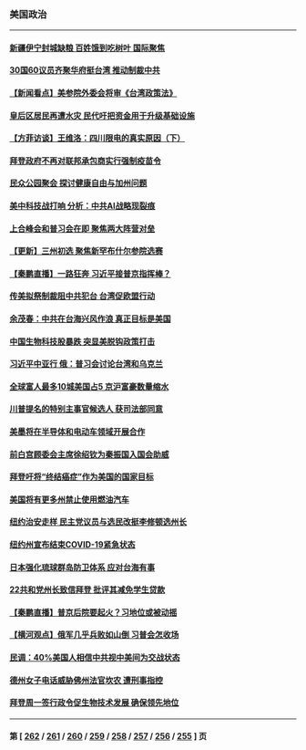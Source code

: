 ### 美国政治
---
#### [新疆伊宁封城缺粮 百姓饿到吃树叶 国际聚焦](../../pages/ncid1078159/n13825062.md) 
#### [30国60议员齐聚华府挺台湾 推动制裁中共](../../pages/ncid1078159/n13824722.md) 
#### [【新闻看点】美参院外委会将审《台湾政策法》](../../pages/ncid1078159/n13824418.md) 
#### [皇后区居民再遭水灾 民代吁把资金用于升级基础设施](../../pages/ncid1078159/n13824604.md) 
#### [【方菲访谈】王维洛：四川限电的真实原因（下）](../../pages/ncid1078159/n13823599.md) 
#### [拜登政府不再对联邦承包商实行强制疫苗令](../../pages/ncid1078159/n13824414.md) 
#### [民众公园聚会 探讨健康自由与加州问题](../../pages/ncid1078159/n13824485.md) 
#### [美中科技战打响 分析：中共AI战略现裂痕](../../pages/ncid1078159/n13824356.md) 
#### [上合峰会和普习会在即 聚焦两大阵营对垒](../../pages/ncid1078159/n13824392.md) 
#### [【更新】三州初选 聚焦新罕布什尔参院选赛](../../pages/ncid1078159/n13824318.md) 
#### [【秦鹏直播】一路狂奔 习近平接普京指挥棒？](../../pages/ncid1078159/n13824416.md) 
#### [传美拟祭制裁阻中共犯台 台湾促欧盟行动](../../pages/ncid1078159/n13824369.md) 
#### [余茂春：中共在台海兴风作浪 真正目标是美国](../../pages/ncid1078159/n13824313.md) 
#### [中国生物科技股暴跌 突显美脱钩政策打击](../../pages/ncid1078159/n13824275.md) 
#### [习近平中亚行 俄：普习会讨论台湾和乌克兰](../../pages/ncid1078159/n13824173.md) 
#### [全球富人最多10城美国占5 京沪富豪数量缩水](../../pages/ncid1078159/n13824278.md) 
#### [川普提名的特别主事官候选人 获司法部同意](../../pages/ncid1078159/n13824228.md) 
#### [美墨将在半导体和电动车领域开展合作](../../pages/ncid1078159/n13823880.md) 
#### [前白宫顾委会主席徐绍钦为秦振国入国会助威](../../pages/ncid1078159/n13823795.md) 
#### [拜登吁将“终结癌症”作为美国的国家目标](../../pages/ncid1078159/n13823762.md) 
#### [美国将有更多州禁止使用燃油汽车](../../pages/ncid1078159/n13823588.md) 
#### [纽约治安走样 民主党议员与选民改挺李修顿选州长](../../pages/ncid1078159/n13823725.md) 
#### [纽约州宣布结束COVID-19紧急状态](../../pages/ncid1078159/n13823701.md) 
#### [日本强化琉球群岛防卫体系 应对台海有事](../../pages/ncid1078159/n13823710.md) 
#### [22共和党州长致信拜登 批评其减免学生贷款](../../pages/ncid1078159/n13823615.md) 
#### [【秦鹏直播】普京后院要起火？习地位或被动摇](../../pages/ncid1078159/n13823594.md) 
#### [【横河观点】俄军几乎兵败如山倒 习普会怎收场](../../pages/ncid1078159/n13823556.md) 
#### [民调：40%美国人相信中共视中美间为交战状态](../../pages/ncid1078159/n13823584.md) 
#### [德州女子电话威胁佛州法官坎农 遭刑事指控](../../pages/ncid1078159/n13823524.md) 
#### [拜登周一签行政令促生物技术发展 确保领先地位](../../pages/ncid1078159/n13823369.md) 

---
#### 第 [ [262](./262.md) / [261](./261.md) / [260](./260.md) / [259](./259.md) / [258](./258.md) / [257](./257.md) / [256](./256.md) / [255](./255.md) ] 页
